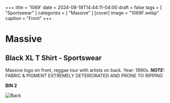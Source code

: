 +++
title = '1069'
date = 2024-08-18T14:44:11-04:00
draft = false
tags = [ "Sportswear" ]
categories = [ "Massive" ]
[cover]
image = "1069F.webp"
caption = "Front"
+++
# Massive
## Black XL T Shirt - Sportswear

Massive logo on front, reggae tour with artists on back. Year: 1990s.
***NOTE:*** FABRIC & PIGMENT EXTREMELY DETERIORATED AND PRONE TO RIPPING

**BIN 2**

![Back](/1069B.webp)
